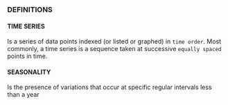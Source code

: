 ### DEFINITIONS

#### TIME SERIES
Is a series of data points indexed (or listed or graphed) in `time order`. Most commonly, a time series is a sequence taken at successive `equally spaced` points in time.

#### SEASONALITY
Is the presence of variations that occur at specific regular intervals less than a year
